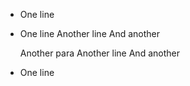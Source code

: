  * One line
 * One line
Another line
And another

   Another para
Another line
And another
 * One line
